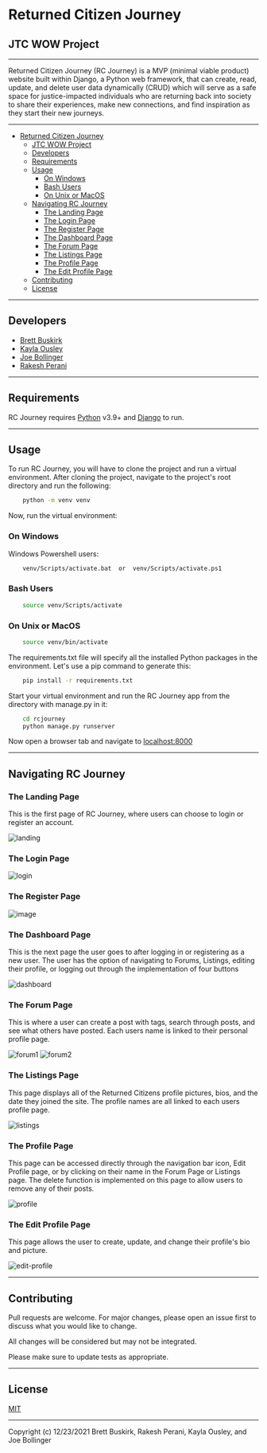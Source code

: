 # Returned Citizen Journey #

## JTC WOW Project ##

---

Returned Citizen Journey (RC Journey) is a MVP (minimal viable product) website built within Django, a Python web framework, that can create, read, update, and delete user data dynamically (CRUD) which will serve as a safe space for justice-impacted individuals who are returning back into society to share their experiences, make new connections, and find inspiration as they start their new journeys.

---

- [Returned Citizen Journey](#returned-citizen-journey)
  - [JTC WOW Project](#jtc-wow-project)
  - [Developers](#developers)
  - [Requirements](#requirements)
  - [Usage](#usage)
    - [On Windows](#on-windows)
    - [Bash Users](#bash-users)
    - [On Unix or MacOS](#on-unix-or-macos)
  - [Navigating RC Journey](#navigating-rc-journey)
    - [The Landing Page](#the-landing-page)
    - [The Login Page](#the-login-page)
    - [The Register Page](#the-register-page)
    - [The Dashboard Page](#the-dashboard-page)
    - [The Forum Page](#the-forum-page)
    - [The Listings Page](#the-listings-page)
    - [The Profile Page](#the-profile-page)
    - [The Edit Profile Page](#the-edit-profile-page)
  - [Contributing](#contributing)
  - [License](#license)
  
---

## Developers ##

- [Brett Buskirk](https://github.com/brett-buskirk)
- [Kayla Ousley](https://github.com/KaOus22)
- [Joe Bollinger](https://github.com/joe-bollinger)
- [Rakesh Perani](https://github.com/RakeshPerani)

---

## Requirements ##

RC Journey requires [Python](https://www.python.org/) v3.9+  and [Django](https://www.djangoproject.com/) to run.

---

## Usage ##

To run RC Journey, you will have to clone the project and run a virtual environment. After cloning the project, navigate to the project's root directory and run the following:

```bash
    python -m venv venv
```

Now, run the virtual environment:

### On Windows ###

Windows Powershell users:

```bash
    venv/Scripts/activate.bat  or  venv/Scripts/activate.ps1
```

### Bash Users ###

```bash
    source venv/Scripts/activate
```

### On Unix or MacOS ###

```bash
    source venv/bin/activate
```

The requirements.txt file will specify all the installed Python packages in the environment. Let's use a pip command to generate this:

```bash
    pip install -r requirements.txt
```

Start your virtual environment and run the RC Journey app from the directory with manage.py in it:

```bash
    cd rcjourney
    python manage.py runserver
```

Now open a browser tab and navigate to [localhost:8000](http://localhost:8000)

---

## Navigating RC Journey ##

### The Landing Page ###

This is the first page of RC Journey, where users can choose to login or register an account.

![landing](https://user-images.githubusercontent.com/66227043/147306576-44e6a498-3dce-4499-8dd4-6dc9da002823.png)

### The Login Page ###

![login](https://user-images.githubusercontent.com/66227043/147307168-a0255bf8-471d-4fca-9f94-07c56d2ee7d7.png)

### The Register Page ###

![image](https://user-images.githubusercontent.com/77951371/147315584-f6b086d3-83fd-49be-b950-062552ecc4c1.png)

### The Dashboard Page ###

This is the next page the user goes to after logging in or registering as a new user. The user has the option of navigating to Forums, Listings, editing their profile, or logging out through the implementation of four buttons

![dashboard](https://user-images.githubusercontent.com/66227043/147307597-f6732cf8-d090-4ac4-a250-5f0b7695bdd8.png)

### The Forum Page ###

This is where a user can create a post with tags, search through posts, and see what others have posted. Each users name is linked to their personal profile page.

![forum1](https://user-images.githubusercontent.com/66227043/147308135-ea1ec5f6-0011-4073-9dab-0f34411a8d08.png)
![forum2](https://user-images.githubusercontent.com/66227043/147308140-bafb09eb-69bc-4dc2-b09f-b3b7faaecbcc.png)

### The Listings Page ###

This page displays all of the Returned Citizens profile pictures, bios, and the date they joined the site. The profile names are all linked to each users profile page.

![listings](https://user-images.githubusercontent.com/66227043/147308413-597b9fb6-389e-4a56-adf5-4d579082355d.png)

### The Profile Page ###

This page can be accessed directly through the navigation bar icon, Edit Profile page, or by clicking on their name in the Forum Page or Listings page. The delete function is implemented on this page to allow users to remove any of their posts.

![profile](https://user-images.githubusercontent.com/66227043/147308776-64f0ac84-a886-4432-b1ca-996bbf287df7.png)

### The Edit Profile Page ###

This page allows the user to create, update, and change their profile's bio and picture.

![edit-profile](https://user-images.githubusercontent.com/66227043/147309531-0a1dfc77-506f-4616-a196-78b3e45fa06b.png)

---

## Contributing ##

Pull requests are welcome. For major changes, please open an issue first to discuss what you would like to change.

All changes will be considered but may not be integrated.

Please make sure to update tests as appropriate.

---

## License ##

[MIT](https://choosealicense.com/licenses/mit/)

---

Copyright (c) 12/23/2021 Brett Buskirk, Rakesh Perani, Kayla Ousley, and Joe Bollinger
